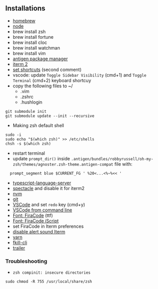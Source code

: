 ## Installations

- [homebrew](https://brew.sh/index_it.html)
- [node](https://nodejs.org/it/)
- brew install zsh
- brew install fortune
- brew install cloc
- brew install watchman
- brew install vim
- [antigen package manager](https://github.com/zsh-users/antigen)
- [iterm 2](https://www.iterm2.com/)
- [set shortcuts](https://stackoverflow.com/questions/6205157/iterm-2-how-to-set-keyboard-shortcuts-to-jump-to-beginning-end-of-line) (second comment)
- vscode: update `Toggle Sidebar Visibility` (cmd+1) and `Toggle Terminal` (cmd+2) keyboard shortcuy
- copy the following files to ~/
  - .vim
  - .zshrc
  - .hushlogin
```
git submodule init
git submodule update --init --recursive
```
- Making zsh default shell
```
sudo -i
sudo echo "$(which zsh)" >> /etc/shells
chsh -s $(which zsh)
```
- restart terminal
- update `prompt_dir()` inside `.antigen/bundles/robbyrussell/oh-my-zsh/themes/agnoster.zsh-theme.antigen-compat` file with:
```
  prompt_segment blue $CURRENT_FG ' %20<...<%~%<< '
```
- [typescript-language-server](https://github.com/theia-ide/typescript-language-server)
- [spectacle](https://www.spectacleapp.com/) and disable it for iterm2
- [nvm](https://github.com/creationix/nvm)
- [git](https://git-scm.com/)
- [VSCode](https://code.visualstudio.com/) and set `redo` key (cmd+y)
- [VSCode from command line](https://stackoverflow.com/questions/44269510/how-to-run-visual-studio-code-from-the-command-line)
- [Font: FiraCode](https://github.com/tonsky/FiraCode) (ttf)
- [Font: FiraCode iScript](https://github.com/kencrocken/FiraCodeiScript)
- set FiraCode in Iterm preferences
- [disable alert sound Iterm](http://codingshower.com/how-to-disable-mac-os-annoying-beep-alert-bell-sound-in-terminal-and-iterm2/)
- [yarn](https://yarnpkg.com/lang/en/docs/install/)
- [fkill-cli](https://github.com/sindresorhus/fkill-cli)
- [trailer](http://ptsochantaris.github.io/trailer/)

### Troubleshooting
- `zsh compinit: insecure directories`
```
sudo chmod -R 755 /usr/local/share/zsh
```
